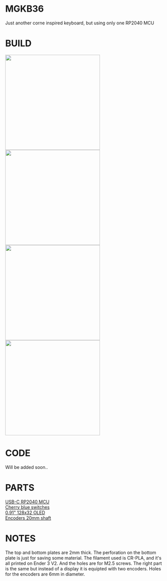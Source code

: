 # MGKB36
Just another corne inspired keyboard, but using only one RP2040 MCU

# BUILD
<img src="https://github.com/BacaR00T/mgkb36/assets/81833517/fed0c58b-1d5d-4133-b26f-df94a5fcf9e9" width="300">
<img src="https://github.com/BacaR00T/mgkb36/assets/81833517/58c78a78-24ce-4374-9e17-2aa54953b698" width="300">
<br>
<img src="https://github.com/BacaR00T/MGKB36/assets/81833517/dacf33c9-f65b-4ca6-93cb-a7100eaf0960" width="300">
<img src="https://github.com/BacaR00T/MGKB36/assets/81833517/16237b2f-5bbe-45b8-984c-c1dbe8b4db09" width="300">

# CODE
Will be added soon..
# PARTS
<a href="https://www.aliexpress.com/item/1005003928558306.html?spm=a2g0o.order_detail.order_detail_item.3.41e56368eyjngF">
USB-C RP2040 MCU
</a>
<br>
<a href="https://www.aliexpress.com/item/4000100166477.html?spm=a2g0o.productlist.main.5.696a69faVQkXfZ&algo_pvid=8d1a5038-0a2e-46a5-95ca-b83d952e902b&algo_exp_id=8d1a5038-0a2e-46a5-95ca-b83d952e902b-2&pdp_npi=3%40dis%21CZK%21135.89%21127.72%21%21%21%21%21%40212243c016879279820235527d074e%2110000000263150985%21sea%21CZ%21745647154&curPageLogUid=BhtURkaUmgDG">
Cherry blue switches
</a>
<br>
<a href="https://www.aliexpress.com/item/32777216785.html?spm=a2g0o.order_detail.order_detail_item.5.55e4f19cxqMRhA">
0.91" 128x32 OLED
</a>
<br>
<a href="https://www.aliexpress.com/item/10000056483250.html?spm=a2g0o.order_list.order_list_main.17.21ef1802dLeoC2">
Encoders 20mm shaft
</a>

# NOTES
The top and bottom plates are 2mm thick. The perforation on the bottom plate is just for saving some material. The filament used is CR-PLA, and it's all printed on Ender 3 V2. And the holes are for M2.5 screws.
The right part is the same but instead of a display it is equipted with two encoders. Holes for the encoders are 6mm in diameter.
